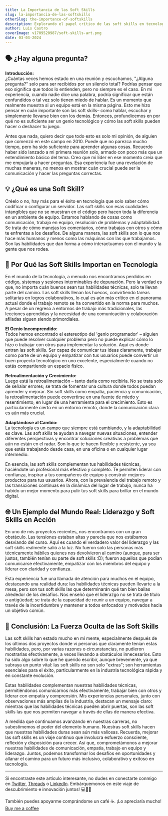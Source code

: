 ```yaml
---
title: La Importancia de las Soft Skills
slug: la-importancia-de-las-softskills
otherSlug: the-importance-of-softskills
description: Explorando el papel crítico de las soft skills en tecnología a través de experiencias personales, enfatizando la necesidad de comunicación, empatía y trabajo en equipo para el éxito profesional.
author: Luis Castro
coverImage: v1709520987/soft-skills-art.png
date: 03-03-2024
---
```


## 🗣️ ¿Hay alguna pregunta?

**Introducción:**  
¿Cuántas veces hemos estado en una reunión y escuchamos, "¿Alguna pregunta?" solo para ser recibidos por un silencio total? Podrías pensar que eso significa que todos lo entienden, pero no siempre es el caso. En mi experiencia, cuando nadie dice una palabra, podría significar que están confundidos o tal vez solo tienen miedo de hablar. Es un momento que realmente muestra si un equipo está en la misma página. Esto me hizo pensar en cuán importante son las soft skills– como hablar, escuchar y simplemente llevarse bien con los demás. Entonces, profundicemos en por qué no es suficiente ser un genio tecnológico y cómo las soft skills pueden hacer o deshacer tu juego.

Antes que nada, quiero decir que todo esto es solo mi opinión, de alguien que comenzó en este campo en 2010. Puede que no parezca mucho tiempo, pero ha sido suficiente para aprender algunas cosas. Recuerdo haber sido lanzado a mi primera reunión solo, armado con poco más que un entendimiento básico del tema. Creo que mi líder en ese momento creía que me empujaría a hacer preguntas. Esa experiencia fue una revelación de muchas maneras, no menos en mostrar cuán crucial puede ser la comunicación y hacer las preguntas correctas.

## 💡 ¿Qué es una Soft Skill?

Créelo o no, hay más para el éxito en tecnología que solo saber cómo codificar o configurar un servidor. Las soft skills son esas cualidades intangibles que no se muestran en el código pero hacen toda la diferencia en un ambiente de equipo. Estamos hablando de cosas como comunicación, trabajo en equipo, resolución de problemas y adaptabilidad. Se trata de cómo manejas los comentarios, cómo trabajas con otros y cómo te enfrentas a los desafíos. De alguna manera, las soft skills son lo que nos hace más humanos y menos como las máquinas con las que trabajamos. Son las habilidades que dan forma a cómo interactuamos con el mundo y la gente que nos rodea.

## 🚀 Por Qué las Soft Skills Importan en Tecnología

En el mundo de la tecnología, a menudo nos encontramos perdidos en código, sistemas y sesiones interminables de depuración. Pero la verdad es que, no importa cuán buenos sean tus habilidades técnicas, solo te llevan parte del camino. Las soft skills llenan los huecos, convirtiendo tareas solitarias en logros colaborativos, lo cual es aún más crítico en el panorama actual donde el trabajo remoto se ha convertido en la norma para muchos. A pesar de un regreso a entornos de trabajo más tradicionales, las lecciones aprendidas y la necesidad de una comunicación y colaboración afiladas siguen siendo primordiales.

**El Genio Incomprendido:**  
Todos hemos encontrado el estereotipo del 'genio programador' – alguien que puede resolver cualquier problema pero no puede explicar cómo lo hizo o trabajar con otros para implementar la solución. Aquí es donde entran las soft skills. Ser capaz de comunicar tus ideas claramente, trabajar como parte de un equipo y empatizar con tus usuarios puede convertir un buen proyecto tecnológico en uno excelente, especialmente cuando no estás compartiendo un espacio físico.

**Retroalimentación y Crecimiento:**  
Luego está la retroalimentación – tanto darla como recibirla. No se trata solo de señalar errores; se trata de fomentar una cultura donde todos puedan aprender y mejorar. Sin soft skills como empatía, paciencia y comunicación, la retroalimentación puede convertirse en una fuente de miedo y resentimiento, en lugar de una herramienta para el crecimiento. Esto es particularmente cierto en un entorno remoto, donde la comunicación clara es aún más crucial.

**Adaptándose al Cambio:**  
La tecnología es un campo que siempre está cambiando, y la adaptabilidad es clave. Las soft skills te ayudan a navegar nuevas situaciones, entender diferentes perspectivas y encontrar soluciones creativas a problemas que aún no están en el radar. Son lo que te hacen flexible y resistente, ya sea que estés trabajando desde casa, en una oficina o en cualquier lugar intermedio.

En esencia, las soft skills complementan tus habilidades técnicas, haciéndote un profesional más efectivo y completo. Te permiten liderar con confianza, inspirar a tus compañeros de equipo y construir mejores productos para tus usuarios. Ahora, con la prevalencia del trabajo remoto y las transiciones continuas en la dinámica del lugar de trabajo, nunca ha habido un mejor momento para pulir tus soft skills para brillar en el mundo digital.

## 🌐 Un Ejemplo del Mundo Real: Liderazgo y Soft Skills en Acción

En uno de mis proyectos recientes, nos encontramos con un gran obstáculo. Las tensiones estaban altas y parecía que nos estábamos desviando del curso. Aquí es cuando el verdadero valor del liderazgo y las soft skills realmente salió a la luz. No fueron solo las personas más técnicamente hábiles quienes nos devolvieron al camino (aunque, para ser justos, también tenían su parte de soft skills :D); fueron aquellos que podían comunicarse efectivamente, empatizar con los miembros del equipo y liderar con claridad y confianza.

Esta experiencia fue una llamada de atención para muchos en el equipo, destacando una realidad dura: las habilidades técnicas pueden llevarte a la mesa, pero son tus soft skills las que determinarán qué tan bien bailas alrededor de los desafíos. Nos enseñó que el liderazgo no se trata de título o antigüedad; se trata de la capacidad de reunir a un equipo, navegar a través de la incertidumbre y mantener a todos enfocados y motivados hacia un objetivo común.

## 🌟 Conclusión: La Fuerza Oculta de las Soft Skills

Las soft skills han estado mucho en mi mente, especialmente después de los últimos dos proyectos donde vi personas que claramente tenían estas habilidades, pero, por varias razones o circunstancias, no pudieron mostrarlas efectivamente, a veces llevando a obstáculos innecesarios. Esto ha sido algo sobre lo que he querido escribir, aunque brevemente, ya que subraya un punto vital: las soft skills no son solo "extras"; son herramientas esenciales para el éxito, particularmente en la industria tecnológica rápida y en constante evolución.

Estas habilidades complementan nuestras habilidades técnicas, permitiéndonos comunicarnos más efectivamente, trabajar bien con otros y liderar con empatía y comprensión. Mis experiencias personales, junto con observaciones más amplias de la industria, destacan un mensaje claro: mientras que las habilidades técnicas pueden abrir puertas, son las soft skills las que nos permiten navegar a través de ellas de manera efectiva.

A medida que continuamos avanzando en nuestras carreras, no subestimemos el poder del elemento humano. Nuestras soft skills hacen que nuestras habilidades duras sean aún más valiosas. Recuerda, mejorar las soft skills es un viaje continuo que involucra esfuerzo consciente, reflexión y disposición para crecer. Así que, comprometámonos a mejorar nuestras habilidades de comunicación, empatía, trabajo en equipo y liderazgo. Juntos, podemos transformar los desafíos en oportunidades y allanar el camino para un futuro más inclusivo, colaborativo y exitoso en tecnología.

---

Si encontraste este artículo interesante, no dudes en conectarte conmigo en [Twitter](https://twitter.com/LuisHCCDev), [Threads](https://www.threads.net/@luishccdev) o [LinkedIn](https://www.linkedin.com/in/luis-castro-cabrera/). Embárquemonos en este viaje de descubrimiento e innovación juntos! 💻🚀📘

También puedes apoyarme comprándome un café ☕️. ¡Lo apreciaría mucho! [Buy me a coffee](https://www.buymeacoffee.com/luishcastrv)

